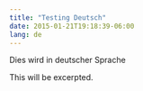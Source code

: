 ```yaml
---
title: "Testing Deutsch"
date: 2015-01-21T19:18:39-06:00
lang: de
---
```


Dies wird in deutscher Sprache

This will be excerpted.
